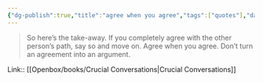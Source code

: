 ```yaml
---
{"dg-publish":true,"title":"agree when you agree","tags":["quotes"],"date":"2023-06-28T21:32:21+04:00","modified_at":"2023-07-11T17:29:17+03:00","alias":"agree when you agree","dg-path":"/quotes/202306282132.md","permalink":"/quotes/202306282132/","dgPassFrontmatter":true}
---
```



> So here’s the take-away. If you completely agree with the other person’s path, say so and move on. Agree when you agree. Don’t turn an agreement into an argument.

Link:: [[Openbox/books/Crucial Conversations\|Crucial Conversations]]
